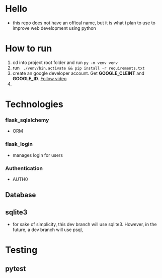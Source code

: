 # Hello
- this repo does not have an offical name, but it is what i plan to use to improve web development using python

# How to run
1. cd into project root folder and run ```py -m venv venv```
2. run ``` ./venv/bin.activate && pip install -r requirements.txt```
3. create an google developer account. Get <b>GOOGLE_CLEINT</b> and <b>GOOGLE_ID</b>. [Follow video](https://realpython.com/lessons/creating-google-client/)
4. 

# Technologies

### flask_sqlalchemy
- ORM 

### flask_login
- manages login for users
### Authentication
- AUTH0

## Database
## sqlite3
- for sake of simplicity, this dev branch will use sqlite3. However, in the future, a dev branch will use psql,

# Testing

## pytest
